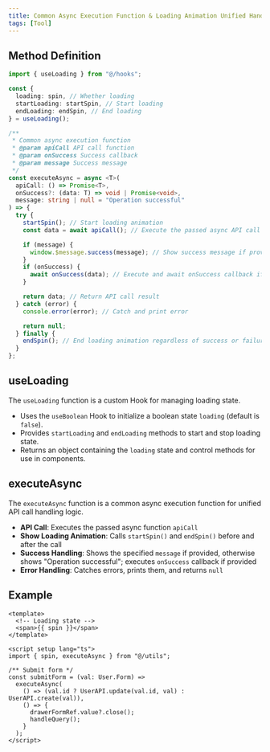 ```yaml
---
title: Common Async Execution Function & Loading Animation Unified Handling
tags: [Tool]
---
```


## Method Definition

```ts [src/utils/spin.ts]
import { useLoading } from "@/hooks";

const {
  loading: spin, // Whether loading
  startLoading: startSpin, // Start loading
  endLoading: endSpin, // End loading
} = useLoading();

/**
 * Common async execution function
 * @param apiCall API call function
 * @param onSuccess Success callback
 * @param message Success message
 */
const executeAsync = async <T>(
  apiCall: () => Promise<T>,
  onSuccess?: (data: T) => void | Promise<void>,
  message: string | null = "Operation successful"
) => {
  try {
    startSpin(); // Start loading animation
    const data = await apiCall(); // Execute the passed async API call

    if (message) {
      window.$message.success(message); // Show success message if provided
    }
    if (onSuccess) {
      await onSuccess(data); // Execute and await onSuccess callback if provided
    }

    return data; // Return API call result
  } catch (error) {
    console.error(error); // Catch and print error

    return null;
  } finally {
    endSpin(); // End loading animation regardless of success or failure
  }
};
```

## useLoading

The `useLoading` function is a custom Hook for managing loading state.

- Uses the `useBoolean` Hook to initialize a boolean state `loading` (default is `false`).
- Provides `startLoading` and `endLoading` methods to start and stop loading state.
- Returns an object containing the `loading` state and control methods for use in components.

## executeAsync

The `executeAsync` function is a common async execution function for unified API call handling logic.

- **API Call**: Executes the passed async function `apiCall`
- **Show Loading Animation**: Calls `startSpin()` and `endSpin()` before and after the call
- **Success Handling**: Shows the specified `message` if provided, otherwise shows "Operation successful"; executes `onSuccess` callback if provided
- **Error Handling**: Catches errors, prints them, and returns `null`

## Example

```vue [src/views/system/user/index.vue]
<template>
  <!-- Loading state -->
  <span>{{ spin }}</span>
</template>

<script setup lang="ts">
import { spin, executeAsync } from "@/utils";

/** Submit form */
const submitForm = (val: User.Form) =>
  executeAsync(
    () => (val.id ? UserAPI.update(val.id, val) : UserAPI.create(val)),
    () => {
      drawerFormRef.value?.close();
      handleQuery();
    }
  );
</script>
``` 